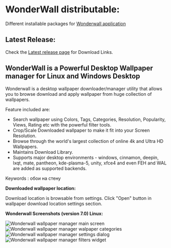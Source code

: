 # WonderWall distributable:
Different installable packages for [Wonderwall application](https://snapcraft.io/wonderwall)

## Latest Release:
Check the [Latest release page](https://github.com/keshavbhatt/WonderWall-Packaging/releases/latest) for Download Links.

## WonderWall is a Powerful Desktop Wallpaper manager for Linux and Windows Desktop

Wonderwall is a desktop wallpaper downloader/manager utility that allows you to browse download and apply wallpaper from huge collection of wallpapers.

Feature included are:

-   Search wallpaper using Colors, Tags, Categories, Resolution, Popularity, Views, Rating etc with the powerful filter tools.
-   Crop/Scale Downloaded wallpaper to make it fit into your Screen Resolution.
-   Browse through the world's largest collection of online 4k and Ultra HD Wallpapers.
-   Maintains Download Library.
-   Supports major desktop environments - windows, cinnamon, deepin, lxqt, mate, pantheon, kde-plasma-5, unity, xfce4 and even FEH and WAL are added as supported backends.

Keywords : обои на стену

**Downloaded wallpaper location:**

Download location is browsable from settings. Click "Open" button in wallpaper download location settings section.

**Wonderwall Screenshots (version 7.0) Linux:**

![Wonderwall wallpaper manager main screen](https://i1.wp.com/www.ktechpit.com/wp-content/uploads/2021/06/ksnip_20210626-122631.jpg)
![Wonderwall wallpaper manager walpaper categories](https://i1.wp.com/www.ktechpit.com/wp-content/uploads/2021/06/ksnip_20210626-122946.jpg)
![Wonderwall wallpaper manager settings dialog](https://i2.wp.com/www.ktechpit.com/wp-content/uploads/2021/06/ksnip_20210626-123143.jpg)
![Wonderwall wallpaper manager filters widget](https://i0.wp.com/www.ktechpit.com/wp-content/uploads/2021/06/ksnip_20210626-123239.jpg)
